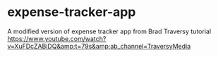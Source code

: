 # expense-tracker-app
A modified version of expense tracker app from Brad Traversy tutorial https://www.youtube.com/watch?v=XuFDcZABiDQ&amp;t=79s&amp;ab_channel=TraversyMedia

